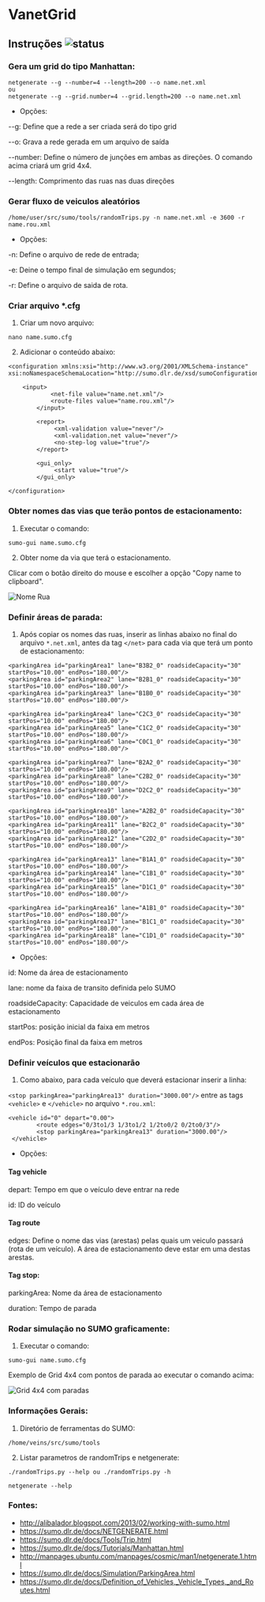 # VanetGrid

## Instruções ![status](https://img.shields.io/readthedocs/pip.svg)

### Gera um grid do tipo Manhattan:

```
netgenerate --g --number=4 --length=200 --o name.net.xml
ou 
netgenerate --g --grid.number=4 --grid.length=200 --o name.net.xml
```

* Opções:

--g: Define que a rede a ser criada será do tipo grid

--o: Grava a rede gerada em um arquivo de saída

--number: Define o número de junções em ambas as direções. O comando acima criará um grid 4x4.

--length: Comprimento das ruas nas duas direções


### Gerar fluxo de veiculos aleatórios

`/home/user/src/sumo/tools/randomTrips.py -n name.net.xml -e 3600 -r name.rou.xml`

* Opções:

-n: Define o arquivo de rede de entrada;

-e: Deine o tempo final de simulação em segundos;

-r: Define o arquivo de saida de rota.

### Criar arquivo *.cfg

1. Criar um novo arquivo:

`nano name.sumo.cfg`

2. Adicionar o conteúdo abaixo:

```
<configuration xmlns:xsi="http://www.w3.org/2001/XMLSchema-instance" xsi:noNamespaceSchemaLocation="http://sumo.dlr.de/xsd/sumoConfiguration.xsd">
      
	<input>
            <net-file value="name.net.xml"/>
            <route-files value="name.rou.xml"/>
        </input>

        <report>
             <xml-validation value="never"/>
             <xml-validation.net value="never"/>
             <no-step-log value="true"/>
        </report>

        <gui_only>
             <start value="true"/>
        </gui_only>

</configuration>
```

### Obter nomes das vias que terão pontos de estacionamento:

1. Executar o comando:

`sumo-gui name.sumo.cfg`

2. Obter nome da via que terá o estacionamento. 

Clicar com o botão direito do mouse e escolher a opção "Copy name to clipboard".

![Nome Rua](https://github.com/cairoapcampos/VanetGrid/raw/master/streetName.png)


### Definir áreas de parada:

1. Após copiar os nomes das ruas, inserir as linhas abaixo no final do arquivo `*.net.xml`, antes da tag `</net>` para cada via que terá um ponto de estacionamento:

```
<parkingArea id="parkingArea1" lane="B3B2_0" roadsideCapacity="30" startPos="10.00" endPos="180.00"/>
<parkingArea id="parkingArea2" lane="B2B1_0" roadsideCapacity="30" startPos="10.00" endPos="180.00"/>
<parkingArea id="parkingArea3" lane="B1B0_0" roadsideCapacity="30" startPos="10.00" endPos="180.00"/>

<parkingArea id="parkingArea4" lane="C2C3_0" roadsideCapacity="30" startPos="10.00" endPos="180.00"/>
<parkingArea id="parkingArea5" lane="C1C2_0" roadsideCapacity="30" startPos="10.00" endPos="180.00"/>
<parkingArea id="parkingArea6" lane="C0C1_0" roadsideCapacity="30" startPos="10.00" endPos="180.00"/>

<parkingArea id="parkingArea7" lane="B2A2_0" roadsideCapacity="30" startPos="10.00" endPos="180.00"/>
<parkingArea id="parkingArea8" lane="C2B2_0" roadsideCapacity="30" startPos="10.00" endPos="180.00"/>
<parkingArea id="parkingArea9" lane="D2C2_0" roadsideCapacity="30" startPos="10.00" endPos="180.00"/>

<parkingArea id="parkingArea10" lane="A2B2_0" roadsideCapacity="30" startPos="10.00" endPos="180.00"/>
<parkingArea id="parkingArea11" lane="B2C2_0" roadsideCapacity="30" startPos="10.00" endPos="180.00"/>
<parkingArea id="parkingArea12" lane="C2D2_0" roadsideCapacity="30" startPos="10.00" endPos="180.00"/>

<parkingArea id="parkingArea13" lane="B1A1_0" roadsideCapacity="30" startPos="10.00" endPos="180.00"/>
<parkingArea id="parkingArea14" lane="C1B1_0" roadsideCapacity="30" startPos="10.00" endPos="180.00"/>
<parkingArea id="parkingArea15" lane="D1C1_0" roadsideCapacity="30" startPos="10.00" endPos="180.00"/>

<parkingArea id="parkingArea16" lane="A1B1_0" roadsideCapacity="30" startPos="10.00" endPos="180.00"/>
<parkingArea id="parkingArea17" lane="B1C1_0" roadsideCapacity="30" startPos="10.00" endPos="180.00"/>
<parkingArea id="parkingArea18" lane="C1D1_0" roadsideCapacity="30" startPos="10.00" endPos="180.00"/>
```

* Opções:

id: Nome da área de estacionamento

lane: nome da faixa de transito definida pelo SUMO

roadsideCapacity: Capacidade de veiculos em cada área de estacionamento

startPos: posição inicial da faixa em metros

endPos: Posição final da faixa em metros

### Definir veículos que estacionarão

1. Como abaixo, para cada veículo que deverá estacionar inserir a linha:

`<stop parkingArea="parkingArea13" duration="3000.00"/>` entre as tags `<vehicle>` e `</vehicle>` no arquivo `*.rou.xml`:

```
<vehicle id="0" depart="0.00">
        <route edges="0/3to1/3 1/3to1/2 1/2to0/2 0/2to0/3"/>
        <stop parkingArea="parkingArea13" duration="3000.00"/>
 </vehicle>
 ```
 
* Opções:

#### Tag vehicle

depart: Tempo em que o veículo deve entrar na rede

id: ID do veículo

#### Tag route

edges: Define o nome das vias (arestas) pelas quais um veiculo passará (rota de um veículo). A área de estacionamento deve estar em uma destas arestas.

#### Tag stop:

parkingArea: Nome da área de estacionamento

duration: Tempo de parada

### Rodar simulação no SUMO graficamente:

1. Executar o comando:

`sumo-gui name.sumo.cfg`

Exemplo de Grid 4x4 com pontos de parada ao executar o comando acima:

![Grid 4x4 com paradas](https://github.com/cairoapcampos/VanetGrid/raw/master/Grid4x4.png)

### Informações Gerais:

1. Diretório de ferramentas do SUMO:

`/home/veins/src/sumo/tools`

2. Listar parametros de randomTrips e netgenerate:

`./randomTrips.py --help ou ./randomTrips.py -h`

`netgenerate --help`


### Fontes:

* http://alibalador.blogspot.com/2013/02/working-with-sumo.html
* https://sumo.dlr.de/docs/NETGENERATE.html
* https://sumo.dlr.de/docs/Tools/Trip.html
* https://sumo.dlr.de/docs/Tutorials/Manhattan.html
* http://manpages.ubuntu.com/manpages/cosmic/man1/netgenerate.1.html
* https://sumo.dlr.de/docs/Simulation/ParkingArea.html
* https://sumo.dlr.de/docs/Definition_of_Vehicles,_Vehicle_Types,_and_Routes.html
